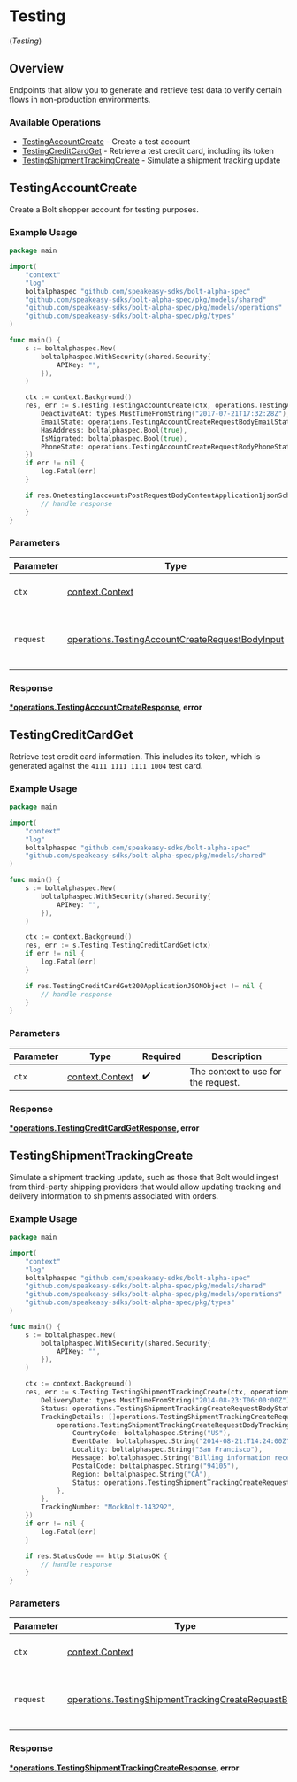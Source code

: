 # Testing
(*Testing*)

## Overview

Endpoints that allow you to generate and retrieve test data to verify certain
flows in non-production environments.


### Available Operations

* [TestingAccountCreate](#testingaccountcreate) - Create a test account
* [TestingCreditCardGet](#testingcreditcardget) - Retrieve a test credit card, including its token
* [TestingShipmentTrackingCreate](#testingshipmenttrackingcreate) - Simulate a shipment tracking update

## TestingAccountCreate

Create a Bolt shopper account for testing purposes.


### Example Usage

```go
package main

import(
	"context"
	"log"
	boltalphaspec "github.com/speakeasy-sdks/bolt-alpha-spec"
	"github.com/speakeasy-sdks/bolt-alpha-spec/pkg/models/shared"
	"github.com/speakeasy-sdks/bolt-alpha-spec/pkg/models/operations"
	"github.com/speakeasy-sdks/bolt-alpha-spec/pkg/types"
)

func main() {
    s := boltalphaspec.New(
        boltalphaspec.WithSecurity(shared.Security{
            APIKey: "",
        }),
    )

    ctx := context.Background()
    res, err := s.Testing.TestingAccountCreate(ctx, operations.TestingAccountCreateRequestBodyInput{
        DeactivateAt: types.MustTimeFromString("2017-07-21T17:32:28Z"),
        EmailState: operations.TestingAccountCreateRequestBodyEmailStateUnverified,
        HasAddress: boltalphaspec.Bool(true),
        IsMigrated: boltalphaspec.Bool(true),
        PhoneState: operations.TestingAccountCreateRequestBodyPhoneStateVerified,
    })
    if err != nil {
        log.Fatal(err)
    }

    if res.Onetesting1accountsPostRequestBodyContentApplication1jsonSchema != nil {
        // handle response
    }
}
```

### Parameters

| Parameter                                                                                                          | Type                                                                                                               | Required                                                                                                           | Description                                                                                                        |
| ------------------------------------------------------------------------------------------------------------------ | ------------------------------------------------------------------------------------------------------------------ | ------------------------------------------------------------------------------------------------------------------ | ------------------------------------------------------------------------------------------------------------------ |
| `ctx`                                                                                                              | [context.Context](https://pkg.go.dev/context#Context)                                                              | :heavy_check_mark:                                                                                                 | The context to use for the request.                                                                                |
| `request`                                                                                                          | [operations.TestingAccountCreateRequestBodyInput](../../models/operations/testingaccountcreaterequestbodyinput.md) | :heavy_check_mark:                                                                                                 | The request object to use for the request.                                                                         |


### Response

**[*operations.TestingAccountCreateResponse](../../models/operations/testingaccountcreateresponse.md), error**


## TestingCreditCardGet

Retrieve test credit card information. This includes its token, which is
generated against the `4111 1111 1111 1004` test card.


### Example Usage

```go
package main

import(
	"context"
	"log"
	boltalphaspec "github.com/speakeasy-sdks/bolt-alpha-spec"
	"github.com/speakeasy-sdks/bolt-alpha-spec/pkg/models/shared"
)

func main() {
    s := boltalphaspec.New(
        boltalphaspec.WithSecurity(shared.Security{
            APIKey: "",
        }),
    )

    ctx := context.Background()
    res, err := s.Testing.TestingCreditCardGet(ctx)
    if err != nil {
        log.Fatal(err)
    }

    if res.TestingCreditCardGet200ApplicationJSONObject != nil {
        // handle response
    }
}
```

### Parameters

| Parameter                                             | Type                                                  | Required                                              | Description                                           |
| ----------------------------------------------------- | ----------------------------------------------------- | ----------------------------------------------------- | ----------------------------------------------------- |
| `ctx`                                                 | [context.Context](https://pkg.go.dev/context#Context) | :heavy_check_mark:                                    | The context to use for the request.                   |


### Response

**[*operations.TestingCreditCardGetResponse](../../models/operations/testingcreditcardgetresponse.md), error**


## TestingShipmentTrackingCreate

Simulate a shipment tracking update, such as those that Bolt would ingest from
third-party shipping providers that would allow updating tracking and delivery
information to shipments associated with orders.


### Example Usage

```go
package main

import(
	"context"
	"log"
	boltalphaspec "github.com/speakeasy-sdks/bolt-alpha-spec"
	"github.com/speakeasy-sdks/bolt-alpha-spec/pkg/models/shared"
	"github.com/speakeasy-sdks/bolt-alpha-spec/pkg/models/operations"
	"github.com/speakeasy-sdks/bolt-alpha-spec/pkg/types"
)

func main() {
    s := boltalphaspec.New(
        boltalphaspec.WithSecurity(shared.Security{
            APIKey: "",
        }),
    )

    ctx := context.Background()
    res, err := s.Testing.TestingShipmentTrackingCreate(ctx, operations.TestingShipmentTrackingCreateRequestBody{
        DeliveryDate: types.MustTimeFromString("2014-08-23:T06:00:00Z"),
        Status: operations.TestingShipmentTrackingCreateRequestBodyStatusInTransit,
        TrackingDetails: []operations.TestingShipmentTrackingCreateRequestBodyTrackingDetails{
            operations.TestingShipmentTrackingCreateRequestBodyTrackingDetails{
                CountryCode: boltalphaspec.String("US"),
                EventDate: boltalphaspec.String("2014-08-21:T14:24:00Z"),
                Locality: boltalphaspec.String("San Francisco"),
                Message: boltalphaspec.String("Billing information received"),
                PostalCode: boltalphaspec.String("94105"),
                Region: boltalphaspec.String("CA"),
                Status: operations.TestingShipmentTrackingCreateRequestBodyTrackingDetailsStatusPreTransit.ToPointer(),
            },
        },
        TrackingNumber: "MockBolt-143292",
    })
    if err != nil {
        log.Fatal(err)
    }

    if res.StatusCode == http.StatusOK {
        // handle response
    }
}
```

### Parameters

| Parameter                                                                                                                  | Type                                                                                                                       | Required                                                                                                                   | Description                                                                                                                |
| -------------------------------------------------------------------------------------------------------------------------- | -------------------------------------------------------------------------------------------------------------------------- | -------------------------------------------------------------------------------------------------------------------------- | -------------------------------------------------------------------------------------------------------------------------- |
| `ctx`                                                                                                                      | [context.Context](https://pkg.go.dev/context#Context)                                                                      | :heavy_check_mark:                                                                                                         | The context to use for the request.                                                                                        |
| `request`                                                                                                                  | [operations.TestingShipmentTrackingCreateRequestBody](../../models/operations/testingshipmenttrackingcreaterequestbody.md) | :heavy_check_mark:                                                                                                         | The request object to use for the request.                                                                                 |


### Response

**[*operations.TestingShipmentTrackingCreateResponse](../../models/operations/testingshipmenttrackingcreateresponse.md), error**

